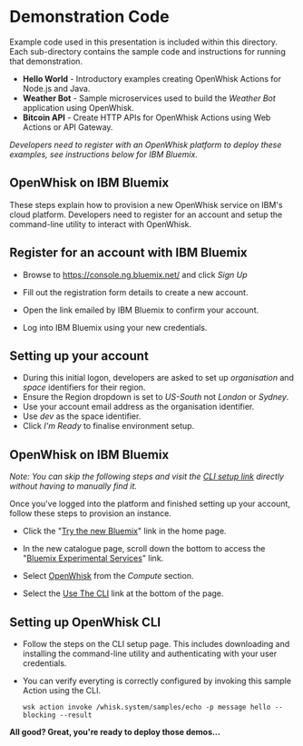 # Demonstration Code

Example code used in this presentation is included within this directory. Each sub-directory contains the sample code and instructions for running that demonstration. 

- **Hello World** - Introductory examples creating OpenWhisk Actions for Node.js and Java.
- **Weather Bot** - Sample microservices used to build the *Weather Bot* application using OpenWhisk.
- **Bitcoin API** - Create HTTP APIs for OpenWhisk Actions using Web Actions or API Gateway.

*Developers need to register with an OpenWhisk platform to deploy these examples, see instructions below for IBM Bluemix.*

## OpenWhisk on IBM Bluemix

These steps explain how to provision a new OpenWhisk service on IBM's cloud platform. Developers need to register for an account and setup the command-line utility to interact with OpenWhisk. 

## Register for an account with IBM Bluemix

- Browse to https://console.ng.bluemix.net/ and click _Sign Up_

- Fill out the registration form details to create a new account.

- Open the link emailed by IBM Bluemix to confirm your account.

- Log into IBM Bluemix using your new credentials.

## Setting up your account

- During this initial logon, developers are asked to set up _organisation_ and _space_ identifiers for their region.
- Ensure the Region dropdown is set to _US-South_ not _London_ or _Sydney_.
- Use your account email address as the organisation identifier.
- Use _dev_ as the space identifier.
- Click _I'm Ready_ to finalise environment setup.

## OpenWhisk on IBM Bluemix

_Note: You can skip the following steps and visit the [CLI setup link](https://new-console.ng.bluemix.net/openwhisk/cli) directly without having to manually find it._

Once you've logged into the platform and finished setting up your account, follow these steps to provision an instance. 

- Click the "[Try the new Bluemix](https://new-console.eu-gb.bluemix.net/)" link in the home page.

- In the new catalogue page, scroll down the bottom to access the "[Bluemix Experimental Services](https://new-console.ng.bluemix.net/catalog/labs/)" link. 

- Select [OpenWhisk](https://new-console.ng.bluemix.net/openwhisk) from the _Compute_ section.

- Select the [Use The CLI](https://new-console.ng.bluemix.net/openwhisk/cli) link at the bottom of the page.

## Setting up OpenWhisk CLI

- Follow the steps on the CLI setup page. This includes downloading and installing the command-line utility and authenticating with your user credentials. 

- You can verify everyting is correctly configured by invoking this sample Action using the CLI.

  ```
  wsk action invoke /whisk.system/samples/echo -p message hello --blocking --result
  ```


**All good? Great, you're ready to deploy those demos…**

